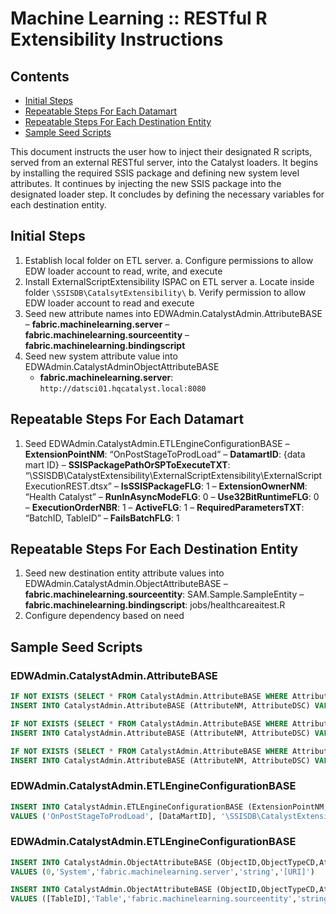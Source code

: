 # Machine Learning :: RESTful R Extensibility Instructions

## Contents

- [Initial Steps](#initial-steps)
- [Repeatable Steps For Each Datamart](#repeatable-steps-for-each-datamart)
- [Repeatable Steps For Each Destination Entity](#repeatable-steps-for-each-destination-entity)
- [Sample Seed Scripts](#sample-seed-scripts)

This document instructs the user how to inject their designated R scripts, served from an external RESTful server, into the Catalyst loaders. It begins by installing the required SSIS package and defining new system level attributes. It continues by injecting the new SSIS package into the designated loader step. It concludes by defining the necessary variables for each destination entity.
 
## Initial Steps

1. Establish local folder on ETL server.
    a. Configure permissions to allow EDW loader account to read, write, and execute
2. Install ExternalScriptExtensibility ISPAC on ETL server
    a. Locate inside folder `\SSISDB\CatalsytExtensibility\`
    b. Verify permission to allow EDW loader account to read and execute
3. Seed new attribute names into EDWAdmin.CatalystAdmin.AttributeBASE
    – **fabric.machinelearning.server**
    – **fabric.machinelearning.sourceentity**
    – **fabric.machinelearning.bindingscript**
4. Seed new system attribute value into EDWAdmin.CatalystAdminObjectAttributeBASE
    - **fabric.machinelearning.server**: `http://datsci01.hqcatalyst.local:8080`

## Repeatable Steps For Each Datamart

1.  Seed EDWAdmin.CatalystAdmin.ETLEngineConfigurationBASE
    – **ExtensionPointNM**: “OnPostStageToProdLoad”
    – **DatamartID**: {data mart ID}
    – **SSISPackagePathOrSPToExecuteTXT**: “\SSISDB\CatalystExtensibility\ExternalScriptExtensibility\ExternalScriptExecutionREST.dtsx”
    – **IsSSISPackageFLG**: 1
    – **ExtensionOwnerNM**: “Health Catalyst”
    – **RunInAsyncModeFLG**: 0
    – **Use32BitRuntimeFLG**: 0
    – **ExecutionOrderNBR**: 1
    – **ActiveFLG**: 1
    – **RequiredParametersTXT**: “BatchID, TableID”
    – **FailsBatchFLG**: 1

## Repeatable Steps For Each Destination Entity

1.  Seed new destination entity attribute values into EDWAdmin.CatalystAdmin.ObjectAttributeBASE
    – **fabric.machinelearning.sourceentity**: SAM.Sample.SampleEntity
    – **fabric.machinelearning.bindingscript**: jobs/healthcareaitest.R
2.  Configure dependency based on need
 
## Sample Seed Scripts

### EDWAdmin.CatalystAdmin.AttributeBASE
```sql
IF NOT EXISTS (SELECT * FROM CatalystAdmin.AttributeBASE WHERE AttributeNM = 'fabric.machinelearning.server')
INSERT INTO CatalystAdmin.AttributeBASE (AttributeNM, AttributeDSC) VALUES ('fabric.machinelearning.server','Path to remote machine learning server')

IF NOT EXISTS (SELECT * FROM CatalystAdmin.AttributeBASE WHERE AttributeNM = 'fabric.machinelearning.sourceentity')
INSERT INTO CatalystAdmin.AttributeBASE (AttributeNM, AttributeDSC) VALUES ('fabric.machinelearning.sourceentity','Source entity from which to calculate predictions')

IF NOT EXISTS (SELECT * FROM CatalystAdmin.AttributeBASE WHERE AttributeNM = 'fabric.machinelearning.bindingscript')
INSERT INTO CatalystAdmin.AttributeBASE (AttributeNM, AttributeDSC) VALUES ('fabric.machinelearning.bindingscript','HCRTools script that contains HC functions')
```

### EDWAdmin.CatalystAdmin.ETLEngineConfigurationBASE

```sql
INSERT INTO CatalystAdmin.ETLEngineConfigurationBASE (ExtensionPointNM, DatamartID, SSISPackagePathOrSPToExecuteTXT, IsSSISPackageFLG, ExtensionOwnerNM, RunInAsynchModeFLG, Use32BitRuntimeFLG, ExecutionOrderNBR, ActiveFLG, RequiredParametersTXT, FailsBatchFLG)
VALUES ('OnPostStageToProdLoad', [DataMartID], '\SSISDB\CatalystExtensibility\ExternalScriptExtensibility\ExternalScriptExecutionREST.dtsx', 1, 'Health Catalyst', 0, 0, 1, 1, 'BatchID, TableID', 1)
```

### EDWAdmin.CatalystAdmin.ETLEngineConfigurationBASE

```sql
INSERT INTO CatalystAdmin.ObjectAttributeBASE (ObjectID,ObjectTypeCD,AttributeNM,AttributeTypeCD,AttributeValueTXT)
VALUES (0,'System','fabric.machinelearning.server','string','[URI]')

INSERT INTO CatalystAdmin.ObjectAttributeBASE (ObjectID,ObjectTypeCD,AttributeNM,AttributeTypeCD,AttributeValueTXT)
VALUES ([TableID],'Table','fabric.machinelearning.sourceentity','string', [DatabaseNM.SchemaNM.ViewNM])
```
